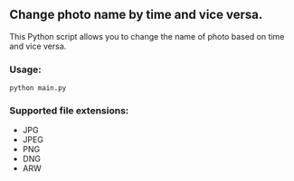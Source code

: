 ## Change photo name by time and vice versa.

This Python script allows you to change the name of photo based on time and vice versa.

### Usage:
```
python main.py
```

### Supported file extensions:
- JPG
- JPEG
- PNG
- DNG
- ARW